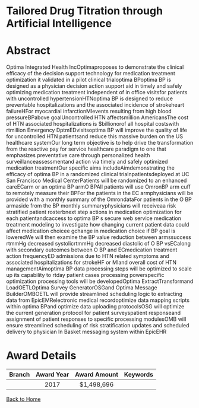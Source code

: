 
Tailored Drug Titration through Artificial Intelligence
=======================================================

# Abstract


Optima Integrated Health IncOptimaproposes to demonstrate the clinical efficacy of the decision support
technology for medication treatment optimization it validated in a pilot clinical trialoptima BPoptima BP is
designed as a physician decision action support aid in timely and safely optimizing medication treatment
independent of in office visitsfor patients with uncontrolled hypertensionHTNoptima BP is designed to
reduce preventable hospitalizations and the associated incidence of strokeheart failureHFor myocardial
infarctionMIevents resulting from high blood pressureBPabove goalUncontrolled HTN affectsmillion
AmericansThe cost of HTN associated hospitalizations is $billionorof all hospital costswith rtmillion Emergency DptmEDvisitsoptima BP will improve the quality of life for uncontrolled HTN patientsand reduce this massive burden on the US healthcare systemOur long term objective is to help drive the
transformation from the reactive pay for service healthcare paradigm to one that emphasizes preventative care
through personalized health surveillanceassessmentand action via timely and safely optimized medication
treatmentOur specific aims includeAimdemonstrating the efficacy of optima BP in a randomized clinical
trialnpatientsdeployed at UC San Francisco Medical CenterPatients will be randomized to an
enhanced careECarm or an optima BP armO BPAll patients will use OmronBP arm cuff to remotely
measure their BPFor the patients in the EC armphysicians will be provided with a monthly summary of the
OmrondataFor patients in the O BP armaside from the BP monthly summaryphysicians will receiveaa risk stratified patient rosterbnext step actions in medication optimization for each patientandcaccess
to optima BP s secure web service medication treatment modeling to investigate how changing current patient
data could affect medication choicee gchange in medication choice if BP goal is loweredWe will then
examine the BP value reduction between armssuccess rtmmHg decreased systolicrtmmHg decreased
diastolic of O BP vsECalong with secondary outcomes between O BP and ECmedication treatment
action frequencyED admissions due to HTN related symptoms and associated hospitalizations for strokeHF
or MIand overall cost of HTN managementAimoptima BP data processing steps will be optimized to
scale up its capability to rtday patient cases processing powerspecific optimization processing tools
will be developedOptima ExtractTransformand LoadOETLOptima Survey GeneratorOSGand Optima
Message BuilderOMBOETL will provide streamlined scheduling logic to extracting data from EpicEMRelectronic medical recordoptimize data mapping scripts within optima BPand optimize data uploading
protocolsOSG will optimize the current generation protocol for patient surveyspatient responseand
assignment of patient responses to specific processing modulesOMB will ensure streamlined scheduling of
risk stratification updates and scheduled delivery to physician In Basket messaging system within EpicEHR  

# Award Details

|Branch|Award Year|Award Amount|Keywords|
| :---: | :---: | :---: | :---: |
||2017|$1,498,696||
  
  


[Back to Home](https://github.com/chrischow/dod_sbir_awards/Reports/JH/#2551)